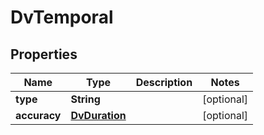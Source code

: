 

# DvTemporal

## Properties

Name | Type | Description | Notes
------------ | ------------- | ------------- | -------------
**type** | **String** |  |  [optional]
**accuracy** | [**DvDuration**](DvDuration.md) |  |  [optional]




